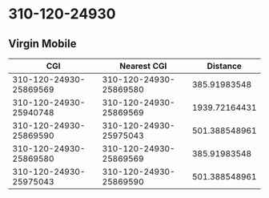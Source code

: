 # 310-120-24930
## Virgin Mobile


| CGI | Nearest CGI | Distance |
|-----|-------------|----------|
| 310-120-24930-25869569 | 310-120-24930-25869580 | 385.91983548 |
| 310-120-24930-25940748 | 310-120-24930-25869569 | 1939.72164431 |
| 310-120-24930-25869590 | 310-120-24930-25975043 | 501.388548961 |
| 310-120-24930-25869580 | 310-120-24930-25869569 | 385.91983548 |
| 310-120-24930-25975043 | 310-120-24930-25869590 | 501.388548961 |
